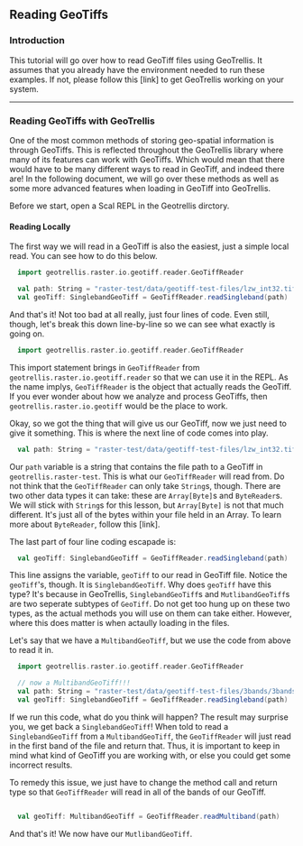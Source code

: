 ## Reading GeoTiffs


### Introduction
This tutorial will go over how to read GeoTiff files using GeoTrellis. It assumes that you already have the environment needed to run these examples. If not, please follow this [link] to get GeoTrellis working on your system.
- - -

### Reading GeoTiffs with GeoTrellis
One of the most common methods of storing geo-spatial information is through GeoTiffs. This is reflected throughout the GeoTrellis library where many of its features can work with GeoTiffs. Which would mean that there would have to be many different ways to read in GeoTiff, and indeed there are! In the following document, we will go over these methods as well as some more advanced features when loading in GeoTiff into GeoTrellis.

Before we start, open a Scal REPL in the Geotrellis dirctory.

#### Reading Locally
The first way we will read in a GeoTiff is also the easiest, just a simple local read. You can see how to do this below.

```scala
  import geotrellis.raster.io.geotiff.reader.GeoTiffReader

  val path: String = "raster-test/data/geotiff-test-files/lzw_int32.tif"
  val geoTiff: SinglebandGeoTiff = GeoTiffReader.readSingleband(path)
```

And that's it! Not too bad at all really, just four lines of code. Even still, though, let's break this down line-by-line so we can see what exactly is going on.

```scala
  import geotrellis.raster.io.geotiff.reader.GeoTiffReader
```
This import statement brings in `GeoTiffReader` from `geotrellis.raster.io.geotiff.reader` so that we can use it in the REPL. As the name implys, `GeoTiffReader` is the object that actually reads the GeoTiff. If you ever wonder about how we analyze and process GeoTiffs, then `geotrellis.raster.io.geotiff` would be the place to work.

Okay, so we got the thing that will give us our GeoTiff, now we just need to give it something. This is where the next line of code comes into play.

```scala
  val path: String = "raster-test/data/geotiff-test-files/lzw_int32.tif"
```
Our `path` variable is a string that contains the file path to a GeoTiff in `geotrellis.raster-test`. This is what our `GeoTiffReader` will read from. Do not think that the `GeoTiffReader` can only take `String`s, though. There are two other data types it can take: these are `Array[Byte]`s and `ByteReader`s. We will stick with `String`s for this lesson, but `Array[Byte]` is not that much different. It's just all of the bytes within your file held in an Array. To learn more about `ByteReader`, follow this [link].

The last part of four line coding escapade is:

```scala
  val geoTiff: SinglebandGeoTiff = GeoTiffReader.readSingleband(path)
```
This line assigns the variable, `geoTiff` to our read in GeoTiff file. Notice the `geoTiff`'s, though. It is `SinglebandGeoTiff`. Why does `geoTiff` have this type? It's because in GeoTrellis, `SinglebandGeoTiff`s and `MutlibandGeoTiff`s are two seperate subtypes of `GeoTiff`. Do not get too hung up on these two types, as the actual methods you will use on them can take either. However, where this does matter is when actaully loading in the files.

Let's say that we have a `MultibandGeoTiff`, but we use the code from above to read it in.

```scala
  import geotrellis.raster.io.geotiff.reader.GeoTiffReader

  // now a MultibandGeoTiff!!!
  val path: String = "raster-test/data/geotiff-test-files/3bands/3bands-striped-band.tif"
  val geoTiff: SinglebandGeoTiff = GeoTiffReader.readSingleband(path)
```
If we run this code, what do you think will happen? The result may surprise you, we get back a `SinglebandGeoTiff`! When told to read a `SinglebandGeoTiff` from a `MultibandGeoTiff`, the `GeoTiffReader` will just read in the first band of the file and return that. Thus, it is important to keep in mind what kind of GeoTiff you are working with, or else you could get some incorrect results.

To remedy this issue, we just have to change the method call and return type so that `GeoTiffReader` will read in all of the bands of our GeoTiff.

```scala

  val geoTiff: MultibandGeoTiff = GeoTiffReader.readMultiband(path)
```

And that's it! We now have our `MutlibandGeoTiff`.
